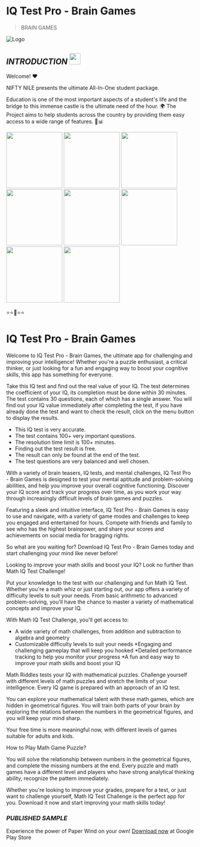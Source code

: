 # **IQ Test Pro - Brain Games**
> BRAIN GAMES

![Logo](https://play-lh.googleusercontent.com/04RAjCzCSMdpcw3oyndPYE2GEMypbyt0oIb_Dg6l0CupnFz5UAOOagt_6Qua2v23iHE=w240-h480-rw)

## ***INTRODUCTION***  <img src="https://raw.githubusercontent.com/MartinHeinz/MartinHeinz/master/wave.gif" width="30px">

Welcome! ❤

NIFTY NILE presents the ultimate All-In-One student package.

Education is one of the most important aspects of a student's life and the bridge to this immense castle is the ultimate need of the hour. 🌍
The Project aims to help students across the country by providing them easy access to a wide range of features. 📰📊

<img src="https://play-lh.googleusercontent.com/HDwcWm1w3vKwr_sfBtRJWKsv1GxQy6ggxSSVs91hpeuP4mZh4vAe-k4EG1oTXCp4Mio=w526-h296-rw" width="150px">   <img src="https://play-lh.googleusercontent.com/qId3VUGlqoiLrh1OcpPZMne8H21OyTKOby1oOaGKUkI1uf1rMvwGwu5yzITsPdWVXlKk=w526-h296-rw" width="150px">   <img src="https://play-lh.googleusercontent.com/wa9XZ8WI7O0Qdsxd5uW2sTQM2Kf4zpLD6FZkA-lRU1_JmykKHdvC76lkaaf7c7mmw13H=w526-h296-rw" width="150px">   <img src="https://play-lh.googleusercontent.com/3HJwvolMl8DnJFMZ2vCe9wIaviixoqVZCPHocWpiXOXBb4BX6y3y-_gqGoYE4S2Xaio=w526-h296-rw" width="150px">
<img src="https://play-lh.googleusercontent.com/5gxL30XUnGoKUoKsoJfrif1tix6WV0LQg6p7cyN67TZQwxVgChj-mtuf50RedSBCBCMx=w526-h296-rw" width="150px">
<img src="https://play-lh.googleusercontent.com/3LVsJUGTRonTR78R8BJsaOv0MWR6ni0jWTYYJEDDt5feMUYtQvtSyXq0xYWhoFBKoQ=w526-h296-rw" width="150px">
<img src="https://play-lh.googleusercontent.com/ZMCKa6fMMtaNaShnwPSxUQnOoF-tTU0xDFrUtbN2rhqwDlZYkOkLiANPm7XBJmetmA=w526-h296-rw" width="150px">
<img src="https://play-lh.googleusercontent.com/mRqtmjzW7Pn8Zc_EbFFscPTjTzZsOfW4gZdtm9t3K-lfV_AgYJ3ZiB8V4xL7IGSWy6U=w526-h296-rw" width="150px">



⭐⭐🌟⭐⭐

# **IQ Test Pro - Brain Games**

Welcome to IQ Test Pro - Brain Games, the ultimate app for challenging and improving your intelligence! Whether you're a puzzle enthusiast, a critical thinker, or just looking for a fun and engaging way to boost your cognitive skills, this app has something for everyone.

Take this IQ test and find out the real value of your IQ. The test determines the coefficient of your IQ, its completion must be done within 30 minutes. The test contains 30 questions, each of which has a single answer. You will find out your IQ value immediately after completing the test, if you have already done the test and want to check the result, click on the menu button to display the results.

- This IQ test is very accurate.
- The test contains 100+ very important questions.
- The resolution time limit is 100+ minutes.
- Finding out the test result is free.
- The result can only be found at the end of the test.
- The test questions are very balanced and well chosen.

With a variety of brain teasers, IQ tests, and mental challenges, IQ Test Pro - Brain Games is designed to test your mental aptitude and problem-solving abilities, and help you improve your overall cognitive functioning. Discover your IQ score and track your progress over time, as you work your way through increasingly difficult levels of brain games and puzzles.

Featuring a sleek and intuitive interface, IQ Test Pro - Brain Games is easy to use and navigate, with a variety of game modes and challenges to keep you engaged and entertained for hours. Compete with friends and family to see who has the highest brainpower, and share your scores and achievements on social media for bragging rights.

So what are you waiting for? Download IQ Test Pro - Brain Games today and start challenging your mind like never before!

Looking to improve your math skills and boost your IQ? Look no further than Math IQ Test Challenge!

Put your knowledge to the test with our challenging and fun Math IQ Test. Whether you're a math whiz or just starting out, our app offers a variety of difficulty levels to suit your needs. From basic arithmetic to advanced problem-solving, you'll have the chance to master a variety of mathematical concepts and improve your IQ.

With Math IQ Test Challenge, you'll get access to:

* A wide variety of math challenges, from addition and subtraction to algebra and geometry
* Customizable difficulty levels to suit your needs
*Engaging and challenging gameplay that will keep you hooked
*Detailed performance tracking to help you monitor your progress
*A fun and easy way to improve your math skills and boost your IQ


Math Riddles tests your IQ with mathematical puzzles. Challenge yourself with different levels of math puzzles and stretch the limits of your intelligence. Every IQ game is prepared with an approach of an IQ test.

You can explore your mathematical talent with these math games, which are hidden in geometrical figures. You will train both parts of your brain by exploring the relations between the numbers in the geometrical figures, and you will keep your mind sharp.

Your free time is more meaningful now, with different levels of games suitable for adults and kids.

How to Play Math Game Puzzle?

You will solve the relationship between numbers in the geometrical figures, and complete the missing numbers at the end. Every puzzle and math games have a different level and players who have strong analytical thinking ability, recognize the pattern immediately.


Whether you're looking to improve your grades, prepare for a test, or just want to challenge yourself, Math IQ Test Challenge is the perfect app for you. Download it now and start improving your math skills today!


### ***PUBLISHED SAMPLE***
Experience the power of Paper Wind on your own!
[Download now](https://play.google.com/store/apps/details?id=com.nbird.mathiqtest2) at Google Play Store
